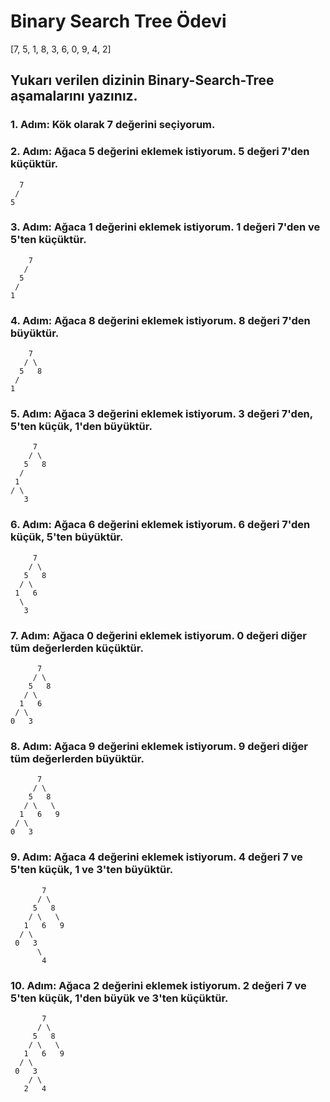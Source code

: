 # Binary Search Tree Ödevi

[7, 5, 1, 8, 3, 6, 0, 9, 4, 2]

## Yukarı verilen dizinin Binary-Search-Tree aşamalarını yazınız.

### 1. Adım: Kök olarak 7 değerini seçiyorum.
### 2. Adım: Ağaca 5 değerini eklemek istiyorum. 5 değeri 7'den küçüktür.
	  7
	 /
	5
### 3. Adım: Ağaca 1 değerini eklemek istiyorum. 1 değeri 7'den ve 5'ten küçüktür.
	    7
	   /
	  5
	 /
	1
### 4. Adım: Ağaca 8 değerini eklemek istiyorum. 8 değeri 7'den büyüktür.
	    7
	   / \
	  5   8
	 /
	1
### 5. Adım: Ağaca 3 değerini eklemek istiyorum. 3 değeri 7'den, 5'ten küçük, 1'den büyüktür.
	     7
	    / \
	   5   8
	  /
	 1
	/ \
	   3
### 6. Adım: Ağaca 6 değerini eklemek istiyorum. 6 değeri 7'den küçük, 5'ten büyüktür.
	     7
	    / \
	   5   8
	  / \
	 1   6
	  \
	   3
### 7. Adım: Ağaca 0 değerini eklemek istiyorum. 0 değeri diğer tüm değerlerden küçüktür.
	      7
	     / \
	    5   8
	   / \
	  1   6
	 / \
	0   3
### 8. Adım: Ağaca 9 değerini eklemek istiyorum. 9 değeri diğer tüm değerlerden büyüktür.
	      7
	     / \
	    5   8
	   / \   \
	  1   6   9
	 / \
	0   3
### 9. Adım: Ağaca 4 değerini eklemek istiyorum. 4 değeri 7 ve 5'ten küçük, 1 ve 3'ten büyüktür.
	       7
	      / \
	     5   8
	    / \   \
	   1   6   9
	  / \
	 0   3
	      \
	       4
### 10. Adım: Ağaca 2 değerini eklemek istiyorum. 2 değeri 7 ve 5'ten küçük, 1'den büyük ve 3'ten küçüktür.
	       7
	      / \
	     5   8
	    / \   \
	   1   6   9
	  / \
	 0   3
	    / \
	   2   4
